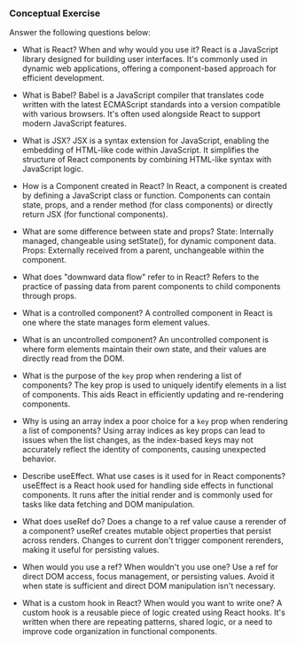### Conceptual Exercise

Answer the following questions below:

- What is React? When and why would you use it?
React is a JavaScript library designed for building user interfaces. It's commonly used in dynamic web applications, offering a component-based approach for efficient development.

- What is Babel?
Babel is a JavaScript compiler that translates code written with the latest ECMAScript standards into a version compatible with various browsers. It's often used alongside React to support modern JavaScript features.

- What is JSX?
JSX is a syntax extension for JavaScript, enabling the embedding of HTML-like code within JavaScript. It simplifies the structure of React components by combining HTML-like syntax with JavaScript logic.

- How is a Component created in React?
In React, a component is created by defining a JavaScript class or function. Components can contain state, props, and a render method (for class components) or directly return JSX (for functional components).

- What are some difference between state and props?
State: Internally managed, changeable using setState(), for dynamic component data.
Props: Externally received from a parent, unchangeable within the component.

- What does "downward data flow" refer to in React?
Refers to the practice of passing data from parent components to child components through props.

- What is a controlled component?
A controlled component in React is one where the state manages form element values.

- What is an uncontrolled component?
An uncontrolled component is where form elements maintain their own state, and their values are directly read from the DOM.

- What is the purpose of the `key` prop when rendering a list of components?
The key prop is used to uniquely identify elements in a list of components. This aids React in efficiently updating and re-rendering components.

- Why is using an array index a poor choice for a `key` prop when rendering a list of components?
Using array indices as key props can lead to issues when the list changes, as the index-based keys may not accurately reflect the identity of components, causing unexpected behavior.

- Describe useEffect.  What use cases is it used for in React components?
useEffect is a React hook used for handling side effects in functional components. It runs after the initial render and is commonly used for tasks like data fetching and DOM manipulation.

- What does useRef do?  Does a change to a ref value cause a rerender of a component?
useRef creates mutable object properties that persist across renders. Changes to current don't trigger component rerenders, making it useful for persisting values.

- When would you use a ref? When wouldn't you use one?
Use a ref for direct DOM access, focus management, or persisting values. Avoid it when state is sufficient and direct DOM manipulation isn't necessary.

- What is a custom hook in React? When would you want to write one?
A custom hook is a reusable piece of logic created using React hooks. It's written when there are repeating patterns, shared logic, or a need to improve code organization in functional components.